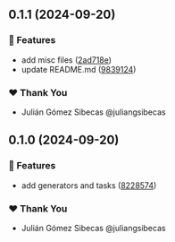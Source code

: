 ## 0.1.1 (2024-09-20)


### 🚀 Features

- add misc files ([2ad718e](https://github.com/juliangsibecas/nx-solhint/commit/2ad718e))
- update README.md ([9839124](https://github.com/juliangsibecas/nx-solhint/commit/9839124))

### ❤️  Thank You

- Julián Gómez Sibecas @juliangsibecas

## 0.1.0 (2024-09-20)


### 🚀 Features

- add generators and tasks ([8228574](https://github.com/juliangsibecas/nx-solhint/commit/8228574))

### ❤️  Thank You

- Julián Gómez Sibecas @juliangsibecas